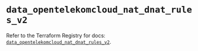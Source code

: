# `data_opentelekomcloud_nat_dnat_rules_v2`

Refer to the Terraform Registry for docs: [`data_opentelekomcloud_nat_dnat_rules_v2`](https://registry.terraform.io/providers/opentelekomcloud/opentelekomcloud/1.36.18/docs/data-sources/nat_dnat_rules_v2).
